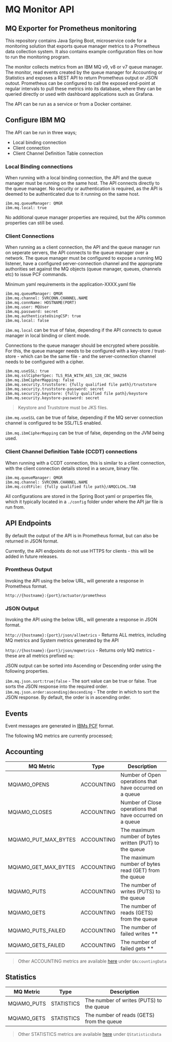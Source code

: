 # MQ Monitor API

## MQ Exporter for Prometheus monitoring

This repository contains Java Spring Boot, microservice code for a monitoring solution that exports queue manager metrics to a Prometheus data collection system.  It also contains example configuration files on how to run the monitoring program.

The monitor collects metrics from an IBM MQ v9, v8 or v7 queue manager.  The monitor, read events created by the queue manager for Accounting or Statistics and exposes a REST API to return Prometheus output or JSON outout.  Prometheus can be configured to call the exposed end-point at regular intervals to pull these metrics into its database, where they can be queried directly or used with dashboard applications such as Grafana.

The API can be run as a service or from a Docker container.

## Configure IBM MQ

The API can be run in three ways;

* Local binding connection
* Client connection
* Client Channel Definition Table connection

### Local Binding connections

When running with a local binding connection, the API and the queue manager must be running on the same host.  The API connects directly to the queue manager.  No security or authentication is required, as the API is deemed to be authenticated due to it running on the same host.

```
ibm.mq.queueManager: QMGR
ibm.mq.local: true
```

No additional queue manager properties are required, but the APIs common properties can still be used.

### Client Connections

When running as a client connection, the API and the queue manager run on seperate servers, the API connects to the queue manager over a network.  The queue manager must be configured to expose a running MQ listener, have a configured server-connection channel and the appropriate authorities set against the MQ objects (queue manager, queues, channels etc) to issue PCF commands.

Minimum yaml requirements in the application-XXXX.yaml file

```
ibm.mq.queueManager: QMGR
ibm.mq.channel: SVRCONN.CHANNEL.NAME
ibm.mq.connName: HOSTNAME(PORT)
ibm.mq.user: MQUser
ibm.mq.password: secret
ibm.mq.authenticateUsingCSP: true
ibm.mq.local: false
```

`ibm.mq.local` can be true of false, depending if the API connects to queue manager in local binding or client mode.


Connections to the queue manager should be encrypted where possible.  For this, the queue manager needs to be configured with a key-store / trust-store - which can be the same file - and the server-connection channel needs to be configured with a cipher.

```
ibm.mq.useSSL: true
ibm.mq.sslCipherSpec: TLS_RSA_WITH_AES_128_CBC_SHA256
ibm.mq.ibmCipherMapping: false 
ibm.mq.security.truststore: {fully qualified file path}/truststore 
ibm.mq.security.truststore-password: secret
ibm.mq.security.keystore: {fully qualified file path}/keystore 
ibm.mq.security.keystore-password: secret
```
> Keystore and Truststore must be JKS files.

`ibm.mq.useSSL` can be true of false, depending if the MQ server connection channel is configured to be SSL/TLS enabled.

`ibm.mq.ibmCipherMapping` can be true of false, depending on the JVM being used.

### Client Channel Definition Table (CCDT) connections

When running with a CCDT connection, this is similar to a client connection, with the client connection details stored in a secure, binary file.

```
ibm.mq.queueManager: QMGR
ibm.mq.channel: SVRCONN.CHANNEL.NAME   
ibm.mq.ccdtFile: {fully qualified file path}/AMQCLCHL.TAB 
```

All configurations are stored in the Spring Boot yaml or properties file, which it typically located in a `./config` folder under where the API jar file is run from.

## API Endpoints

By default the output of the API is in Prometheus format, but can also be returned in JSON format.

Currently, the API endpoints do not use HTTPS for clients - this will be added in future releases.

### Promtheus Output 

Invoking the API using the below URL, will generate a response in Prometheus format.

`http://{hostname}:{port}/actuator/prometheus`

### JSON Output 

Invoking the API using the below URL, will generate a response in JSON format.

`http://{hostname}:{port}/json/allmetrics` - Returns ALL metrics, including MQ metrics and System metrics generated by the API

`http://{hostname}:{port}/json/mqmetrics` - Returns only MQ metrics - these are all metrics prefixed `mq:`

JSON output can be sorted into Ascending or Descending order using the following properties.

`ibm.mq.json.sort:true|false` - The sort value can be true or false.  True sorts the JSON response into the required order.
`ibm.mq.json.order:ascending|descending` - The order in which to sort the JSON response. By default, the order is in ascending order.


## Events

Event messages are generated in [IBMs PCF](https://www.ibm.com/support/knowledgecenter/SSFKSJ_9.1.0/com.ibm.mq.adm.doc/q020000_.htm) format. 

The following MQ metrics are currently processed;

Accounting
------------

MQ Metric | Type | Description
----------| ---- | -----------
MQIAMO_OPENS | ACCOUNTING | Number of Open operations that have occurred on a queue
MQIAMO_CLOSES | ACCOUNTING | Number of Close operations that have occurred on a queue
MQIAMO_PUT_MAX_BYTES | ACCOUNTING | The maximum number of bytes written (PUT) to the queue
MQIAMO_GET_MAX_BYTES | ACCOUNTING | The maximum number of bytes read (GET) from the queue
MQIAMO_PUTS | ACCOUNTING | The number of writes (PUTS) to the queue
MQIAMO_GETS | ACCOUNTING | The number of reads (GETS) from the queue
MQIAMO_PUTS_FAILED | ACCOUNTING | The number of failed writes **
MQIAMO_GETS_FAILED | ACCOUNTING | The number of failed gets **

> Other ACCOUNTING metrics are available [here](https://www.ibm.com/support/knowledgecenter/SSFKSJ_9.1.0/com.ibm.mq.mon.doc/q037470_.htm) under `QAccountingData`

Statistics
----------

MQ Metric | Type | Description
----------| ---- | -----------
MQIAMO_PUTS | STATISTICS | The number of writes (PUTS) to the queue
MQIAMO_GETS | STATISTICS | The number of reads (GETS) from the queue


> Other STATISTICS metrics are available [here](https://www.ibm.com/support/knowledgecenter/SSFKSJ_9.1.0/com.ibm.mq.mon.doc/q037490_.htm) under `QStatisticsData`

